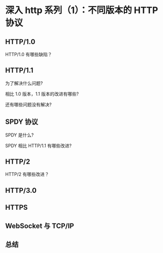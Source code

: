 # 深入 http 系列（1）：不同版本的 HTTP 协议

## HTTP/1.0

HTTP/1.0 有哪些缺陷？

## HTTP/1.1

为了解决什么问题?

相比 1.0 版本，1.1 版本的改进有哪些?

还有哪些问题没有解决?

## SPDY 协议

SPDY 是什么?

SPDY 相比 HTTP/1.1 有哪些改进?

## HTTP/2

HTTP/2 有哪些改进？

## HTTP/3.0

## HTTPS

## WebSocket 与 TCP/IP

## 总结

